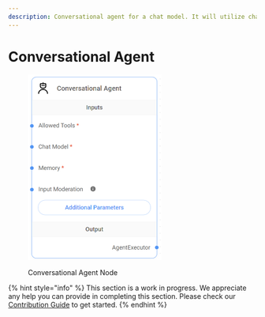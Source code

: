 ```yaml
---
description: Conversational agent for a chat model. It will utilize chat specific prompts.
---
```


# Conversational Agent

<figure><img src="../../../.gitbook/assets/image (4).png" alt="" width="271"><figcaption><p>Conversational Agent Node</p></figcaption></figure>

{% hint style="info" %}
This section is a work in progress. We appreciate any help you can provide in completing this section. Please check our [Contribution Guide](https://toi500.gitbook.io/flowise-docs/contributing) to get started.
{% endhint %}
